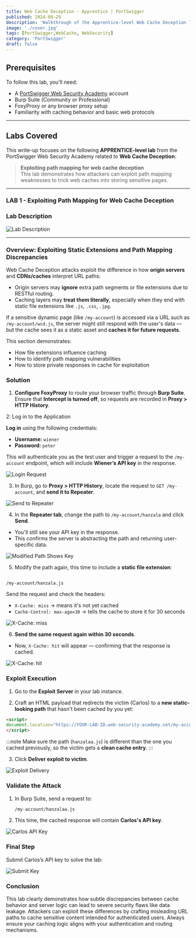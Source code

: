 ```yaml
---
title: Web Cache Deception - Apprentice | PortSwigger
published: 2024-08-29
description: 'Walkthrough of the Apprentice-level Web Cache Deception lab at PortSwigger Academy, using path mapping and static resource extension tricks to retrieve cached sensitive data.'
image: './cover.jpg'
tags: [PortSwigger,WebCache, WebSecurity]
category: 'PortSwigger'
draft: false
---
```


## Prerequisites

To follow this lab, you’ll need:

- A [PortSwigger Web Security Academy](https://portswigger.net/web-security) account  
- Burp Suite (Community or Professional)  
- FoxyProxy or any browser proxy setup  
- Familiarity with caching behavior and basic web protocols  

---
## Labs Covered

This write-up focuses on the following **APPRENTICE-level lab** from the PortSwigger Web Security Academy related to **Web Cache Deception**:

> **Exploiting path mapping for web cache deception**  
> This lab demonstrates how attackers can exploit path mapping weaknesses to trick web caches into storing sensitive pages.

---

### LAB 1 - Exploiting Path Mapping for Web Cache Deception

###  Lab Description

![Lab Description](https://github.com/user-attachments/assets/ab7a8cff-9b42-40ff-8e8a-65d5bc9e15c0)

---

### Overview: Exploiting Static Extensions and Path Mapping Discrepancies

Web Cache Deception attacks exploit the difference in how **origin servers** and **CDNs/caches** interpret URL paths:

- Origin servers may **ignore** extra path segments or file extensions due to RESTful routing.
- Caching layers may **treat them literally**, especially when they end with static file extensions like `.js`, `.css`, `.jpg`.

If a sensitive dynamic page (like `/my-account`) is accessed via a URL such as `/my-account/wcd.js`, the server might still respond with the user's data — but the cache sees it as a static asset and **caches it for future requests**.

This section demonstrates:
- How file extensions influence caching
- How to identify path mapping vulnerabilities
- How to store private responses in cache for exploitation


### Solution

1. **Configure FoxyProxy** to route your browser traffic through **Burp Suite**.  
   Ensure that **Intercept is turned off**, so requests are recorded in **Proxy > HTTP History**.


2: Log in to the Application 

**Log in** using the following credentials:

* **Username:** `wiener`
* **Password:** `peter`

This will authenticate you as the test user and trigger a request to the `/my-account` endpoint, which will include **Wiener’s API key** in the response.

![Login Request](https://github.com/user-attachments/assets/d019e1a0-2cb5-48ef-8a33-617dce3721dd)

3. In Burp, go to **Proxy > HTTP History**, locate the request to `GET /my-account`, and **send it to Repeater**.

![Send to Repeater](https://github.com/user-attachments/assets/13067d7c-75db-4944-91af-04b4c5d1eb9d)

4. In the **Repeater tab**, change the path to `/my-account/hanzala` and click **Send**.  
- You'll still see your API key in the response.
- This confirms the server is abstracting the path and returning user-specific data.

![Modified Path Shows Key](https://github.com/user-attachments/assets/5dd0edf8-0848-4689-a0d3-ba78fda37da1)

5. Modify the path again, this time to include a **static file extension**:  
```

/my-account/hanzala.js

````
Send the request and check the headers:

- `X-Cache: miss` → means it's not yet cached  
- `Cache-Control: max-age=30` → tells the cache to store it for 30 seconds

![X-Cache: miss](https://github.com/user-attachments/assets/18fe4e35-f28f-4ede-8343-244b1396c669)

6. **Send the same request again within 30 seconds**.  
- Now, `X-Cache: hit` will appear — confirming that the response is cached.

![X-Cache: hit](https://github.com/user-attachments/assets/d45155d7-d2bb-41ea-8b89-6bbc23869512)



### Exploit Execution

1. Go to the **Exploit Server** in your lab instance.

2. Craft an HTML payload that redirects the victim (Carlos) to a **new static-looking path** that hasn't been cached by you yet:

```html
<script>
document.location="https://YOUR-LAB-ID.web-security-academy.net/my-account/hanzalaa.js"
</script>
```
:::note
Make sure the path (`hanzalaa.js`) is different than the one you cached previously, so the victim gets a **clean cache entry**.
:::

3. Click **Deliver exploit to victim**.

![Exploit Delivery](https://github.com/user-attachments/assets/53351c6e-5477-42fd-96f7-2231f255f43b)



### Validate the Attack

1. In Burp Suite, send a request to:

   ```html
   /my-account/hanzalaa.js
   ```

2. This time, the cached response will contain **Carlos's API key**.

![Carlos API Key](https://github.com/user-attachments/assets/95ef3677-a26a-4ba5-8bda-700803c87bfa)



###  Final Step

Submit Carlos’s API key to solve the lab:

![Submit Key](https://github.com/user-attachments/assets/a1a15877-7a66-44f0-a58c-664b40b74b8c)


### Conclusion

This lab clearly demonstrates how subtle discrepancies between cache behavior and server logic can lead to severe security flaws like data leakage. Attackers can exploit these differences by crafting misleading URL paths to cache sensitive content intended for authenticated users. Always ensure your caching logic aligns with your authentication and routing mechanisms.

